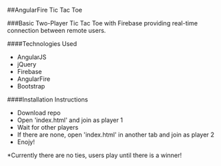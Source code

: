 ##AngularFire Tic Tac Toe

###Basic Two-Player Tic Tac Toe with Firebase providing real-time connection between remote users.

####Technologies Used 
* AngularJS
* jQuery
* Firebase
* AngularFire
* Bootstrap

####Installation Instructions
- Download repo
- Open 'index.html' and join as player 1
- Wait for other players
- If there are none, open 'index.html' in another tab and join as player 2
- Enojy!

*Currently there are no ties, users play until there is a winner!